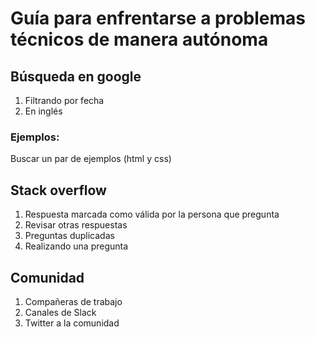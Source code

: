 # Guía para enfrentarse a problemas técnicos de manera autónoma

## Búsqueda en google

1. Filtrando por fecha
2. En inglés


### Ejemplos:
Buscar un par de ejemplos (html y css)


## Stack overflow 

1. Respuesta marcada como válida por la persona que pregunta
2. Revisar otras respuestas
3. Preguntas duplicadas
4. Realizando una pregunta

## Comunidad

1. Compañeras de trabajo
2. Canales de Slack
3. Twitter a la comunidad